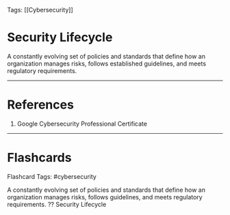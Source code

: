 Tags: [[Cybersecurity]]
# Security Lifecycle

A constantly evolving set of policies and standards that define how an organization manages risks, follows established guidelines, and meets regulatory requirements.

---
# References

1. Google Cybersecurity Professional Certificate

---
# Flashcards

Flashcard Tags: #cybersecurity 

A constantly evolving set of policies and standards that define how an organization manages risks, follows guidelines, and meets regulatory requirements.
??
Security Lifecycle
<!--SR:!2024-05-26,20,270!2024-05-12,8,208-->